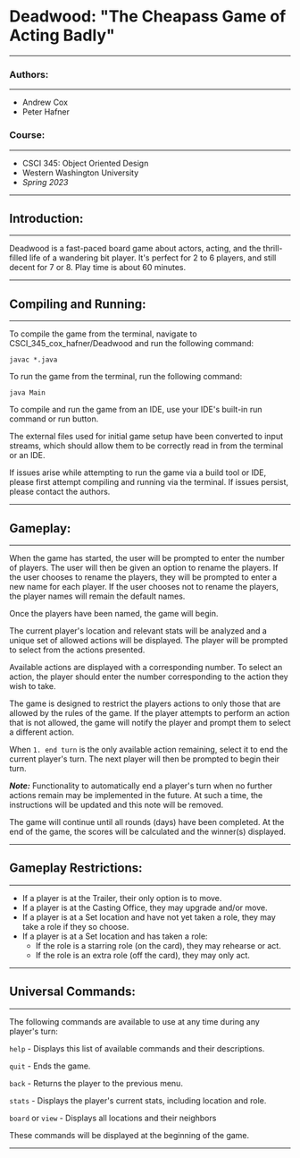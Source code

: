 # Deadwood: "The Cheapass Game of Acting Badly"

---
### Authors:

---
* Andrew Cox
* Peter Hafner

### Course: 

---

* CSCI 345: Object Oriented Design
* Western Washington University
* _Spring 2023_

---

## Introduction:

---

Deadwood is a fast-paced board game about actors, acting, and the thrill-filled life of a 
wandering bit player. It's perfect for 2 to 6 players, and still decent for 7 or 8. Play 
time is about 60 minutes. 

---

## Compiling and Running:

---

To compile the game from the terminal, navigate to CSCI_345_cox_hafner/Deadwood and run 
the following command:

```javac *.java```

To run the game from the terminal, run the following command:

```java Main```

To compile and run the game from an IDE, use your IDE's built-in run command or run button. 

The external files used for initial game setup have been converted to input streams, which 
should allow them to be correctly read in from the terminal or an IDE.

If issues arise while attempting to run the game via a build tool or IDE, please first attempt 
compiling and running via the terminal. If issues persist, please contact the authors. 

---

## Gameplay:

---

When the game has started, the user will be prompted to enter the number of players. 
The user will then be given an option to rename the players. If the user chooses to rename 
the players, they will be prompted to enter a new name for each player. If the user chooses 
not to rename the players, the player names will remain the default names. 

Once the players have been named, the game will begin. 

The current player's location and relevant stats will be analyzed and a unique set of 
allowed actions will be displayed. The player will be prompted to select from the actions 
presented. 

Available actions are displayed with a corresponding number. To select an action, the player 
should enter the number corresponding to the action they wish to take. 

The game is designed to restrict the players actions to only those that are allowed by the 
rules of the game. If the player attempts to perform an action that is not allowed, the 
game will notify the player and prompt them to select a different action. 

When ```1. end turn``` is the only available action remaining, select it to end the current 
player's turn. The next player will then be prompted to begin their turn.

_**Note:**_ Functionality to automatically end a player's turn when no further actions 
remain may be implemented in the future. At such a time, the instructions will be updated 
and this note will be removed.

The game will continue until all rounds (days) have been completed. At the end of the game, 
the scores will be calculated and the winner(s) displayed. 

---

## Gameplay Restrictions:

---

* If a player is at the Trailer, their only option is to move.
* If a player is at the Casting Office, they may upgrade and/or move.
* If a player is at a Set location and have not yet taken a role, they may take a role if they so choose.
* If a player is at a Set location and has taken a role:
    * If the role is a starring role (on the card), they may rehearse or act.
    * If the role is an extra role (off the card), they may only act.

---

## Universal Commands:

---

The following commands are available to use at any time during any player's turn:

```help``` - Displays this list of available commands and their descriptions.

```quit``` - Ends the game.

```back``` - Returns the player to the previous menu.

```stats``` - Displays the player's current stats, including location and role. 

```board``` or ```view``` - Displays all locations and their neighbors

These commands will be displayed at the beginning of the game. 

---


